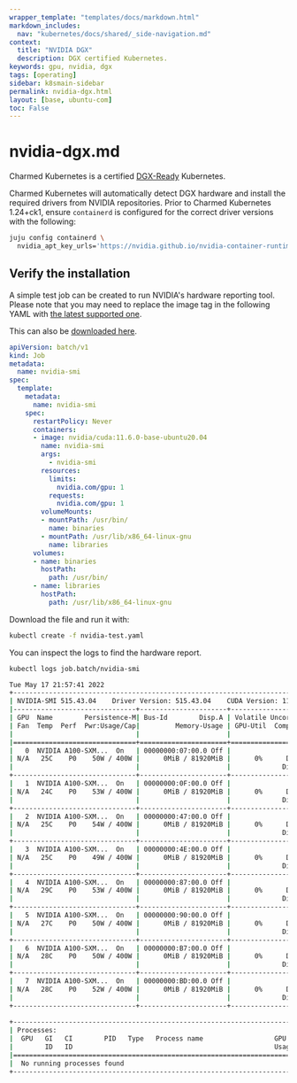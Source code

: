 ```yaml
---
wrapper_template: "templates/docs/markdown.html"
markdown_includes:
  nav: "kubernetes/docs/shared/_side-navigation.md"
context:
  title: "NVIDIA DGX"
  description: DGX certified Kubernetes.
keywords: gpu, nvidia, dgx
tags: [operating]
sidebar: k8smain-sidebar
permalink: nvidia-dgx.html
layout: [base, ubuntu-com]
toc: False
---
```

# nvidia-dgx.md


Charmed Kubernetes is a certified [DGX-Ready][] Kubernetes.

Charmed Kubernetes will automatically detect DGX hardware and
install the required drivers from NVIDIA repositories. Prior to Charmed
Kubernetes 1.24+ck1, ensure `containerd` is configured for the correct
driver versions with the following:

```bash
juju config containerd \
  nvidia_apt_key_urls='https://nvidia.github.io/nvidia-container-runtime/gpgkey https://developer.download.nvidia.com/compute/cuda/repos/{id}{version_id_no_dot}/x86_64/3bf863cc.pub'
```

## Verify the installation

A simple test job can be created to run NVIDIA's hardware reporting tool.
Please note that you may need to replace the image tag in the following
YAML with [the latest supported one][nvidia-supported-tags].

This can also be [downloaded here][asset-nvidia].

```yaml
apiVersion: batch/v1
kind: Job
metadata:
  name: nvidia-smi
spec:
  template:
    metadata:
      name: nvidia-smi
    spec:
      restartPolicy: Never
      containers:
      - image: nvidia/cuda:11.6.0-base-ubuntu20.04
        name: nvidia-smi
        args:
          - nvidia-smi
        resources:
          limits:
            nvidia.com/gpu: 1
          requests:
            nvidia.com/gpu: 1
        volumeMounts:
        - mountPath: /usr/bin/
          name: binaries
        - mountPath: /usr/lib/x86_64-linux-gnu
          name: libraries
      volumes:
      - name: binaries
        hostPath:
          path: /usr/bin/
      - name: libraries
        hostPath:
          path: /usr/lib/x86_64-linux-gnu

```

Download the file and run it with:

```bash
kubectl create -f nvidia-test.yaml
```

You can inspect the logs to find the hardware report.

```bash
kubectl logs job.batch/nvidia-smi

Tue May 17 21:57:41 2022       
+-----------------------------------------------------------------------------+
| NVIDIA-SMI 515.43.04    Driver Version: 515.43.04    CUDA Version: 11.7     |
|-------------------------------+----------------------+----------------------+
| GPU  Name        Persistence-M| Bus-Id        Disp.A | Volatile Uncorr. ECC |
| Fan  Temp  Perf  Pwr:Usage/Cap|         Memory-Usage | GPU-Util  Compute M. |
|                               |                      |               MIG M. |
|===============================+======================+======================|
|   0  NVIDIA A100-SXM...  On   | 00000000:07:00.0 Off |                    0 |
| N/A   25C    P0    50W / 400W |      0MiB / 81920MiB |      0%      Default |
|                               |                      |             Disabled |
+-------------------------------+----------------------+----------------------+
|   1  NVIDIA A100-SXM...  On   | 00000000:0F:00.0 Off |                    0 |
| N/A   24C    P0    53W / 400W |      0MiB / 81920MiB |      0%      Default |
|                               |                      |             Disabled |
+-------------------------------+----------------------+----------------------+
|   2  NVIDIA A100-SXM...  On   | 00000000:47:00.0 Off |                    0 |
| N/A   25C    P0    54W / 400W |      0MiB / 81920MiB |      0%      Default |
|                               |                      |             Disabled |
+-------------------------------+----------------------+----------------------+
|   3  NVIDIA A100-SXM...  On   | 00000000:4E:00.0 Off |                    0 |
| N/A   25C    P0    49W / 400W |      0MiB / 81920MiB |      0%      Default |
|                               |                      |             Disabled |
+-------------------------------+----------------------+----------------------+
|   4  NVIDIA A100-SXM...  On   | 00000000:87:00.0 Off |                    0 |
| N/A   29C    P0    53W / 400W |      0MiB / 81920MiB |      0%      Default |
|                               |                      |             Disabled |
+-------------------------------+----------------------+----------------------+
|   5  NVIDIA A100-SXM...  On   | 00000000:90:00.0 Off |                    0 |
| N/A   27C    P0    50W / 400W |      0MiB / 81920MiB |      0%      Default |
|                               |                      |             Disabled |
+-------------------------------+----------------------+----------------------+
|   6  NVIDIA A100-SXM...  On   | 00000000:B7:00.0 Off |                    0 |
| N/A   28C    P0    50W / 400W |      0MiB / 81920MiB |      0%      Default |
|                               |                      |             Disabled |
+-------------------------------+----------------------+----------------------+
|   7  NVIDIA A100-SXM...  On   | 00000000:BD:00.0 Off |                    0 |
| N/A   28C    P0    52W / 400W |      0MiB / 81920MiB |      0%      Default |
|                               |                      |             Disabled |
+-------------------------------+----------------------+----------------------+
                                                                               
+-----------------------------------------------------------------------------+
| Processes:                                                                  |
|  GPU   GI   CI        PID   Type   Process name                  GPU Memory |
|        ID   ID                                                   Usage      |
|=============================================================================|
|  No running processes found                                                 |
+-----------------------------------------------------------------------------+
```
[nvidia-supported-tags]: https://gitlab.com/nvidia/container-images/cuda/blob/master/doc/supported-tags.md
[asset-nvidia]: https://raw.githubusercontent.com/charmed-kubernetes/kubernetes-docs/main/assets/nvidia-test.yaml
[dgx-ready]: https://www.nvidia.com/en-gb/data-center/dgx-ready-software/
